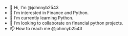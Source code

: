 - 👋 Hi, I’m @johnnyb2543
- 👀 I’m interested in Finance and Python.
- 🌱 I’m currently learning Python.
- 💞️ I’m looking to collaborate on financial python projects.
- 📫 How to reach me @johnnyb2543

<!---
johnnyb2543/johnnyb2543 is a ✨ special ✨ repository because its `README.md` (this file) appears on your GitHub profile.
You can click the Preview link to take a look at your changes.
--->
